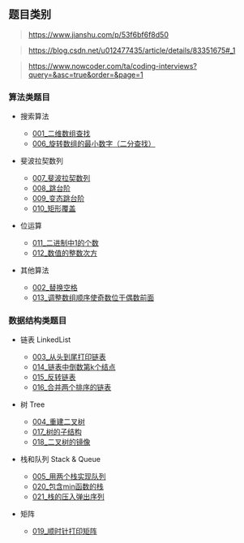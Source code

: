 ## 题目类别

> https://www.jianshu.com/p/53f6bf6f8d50

> https://blog.csdn.net/u012477435/article/details/83351675#_1

> https://www.nowcoder.com/ta/coding-interviews?query=&asc=true&order=&page=1

### 算法类题目

- 搜索算法
    - [001_二维数组查找](https://github.com/pchen12567/Leetcode/tree/master/%E5%89%91%E6%8C%87offer/001_%E4%BA%8C%E7%BB%B4%E6%95%B0%E7%BB%84%E6%9F%A5%E6%89%BE)
    - [006_旋转数组的最小数字（二分查找）](https://github.com/pchen12567/Leetcode/tree/master/%E5%89%91%E6%8C%87offer/006_%E6%97%8B%E8%BD%AC%E6%95%B0%E7%BB%84%E7%9A%84%E6%9C%80%E5%B0%8F%E6%95%B0%E5%AD%97)

- 斐波拉契数列
    - [007_斐波拉契数列](https://github.com/pchen12567/Leetcode/tree/master/%E5%89%91%E6%8C%87offer/007_%E6%96%90%E6%B3%A2%E6%8B%89%E5%A5%91%E6%95%B0%E5%88%97)
    - [008_跳台阶](https://github.com/pchen12567/Leetcode/tree/master/%E5%89%91%E6%8C%87offer/008_%E8%B7%B3%E5%8F%B0%E9%98%B6)
    - [009_变态跳台阶](https://github.com/pchen12567/Leetcode/tree/master/%E5%89%91%E6%8C%87offer/009_%E5%8F%98%E6%80%81%E8%B7%B3%E5%8F%B0%E9%98%B6)
    - [010_矩形覆盖](https://github.com/pchen12567/Leetcode/tree/master/%E5%89%91%E6%8C%87offer/010_%E7%9F%A9%E5%BD%A2%E8%A6%86%E7%9B%96)    

- 位运算
    - [011_二进制中1的个数]()
    - [012_数值的整数次方]()
    
- 其他算法
    - [002_替换空格](https://github.com/pchen12567/Leetcode/tree/master/%E5%89%91%E6%8C%87offer/002_%E6%9B%BF%E6%8D%A2%E7%A9%BA%E6%A0%BC)
    - [013_调整数组顺序使奇数位于偶数前面](https://github.com/pchen12567/Leetcode/tree/master/%E5%89%91%E6%8C%87offer/013_%E8%B0%83%E6%95%B4%E6%95%B0%E7%BB%84%E9%A1%BA%E5%BA%8F%E4%BD%BF%E5%A5%87%E6%95%B0%E4%BD%8D%E4%BA%8E%E5%81%B6%E6%95%B0%E5%89%8D%E9%9D%A2)
      
### 数据结构类题目
- 链表 LinkedList
    - [003_从头到尾打印链表](https://github.com/pchen12567/Leetcode/tree/master/%E5%89%91%E6%8C%87offer/003_%E4%BB%8E%E5%B0%BE%E5%88%B0%E5%A4%B4%E6%89%93%E5%8D%B0%E9%93%BE%E8%A1%A8)
    - [014_链表中倒数第k个结点](https://github.com/pchen12567/Leetcode/tree/master/%E5%89%91%E6%8C%87offer/014_%E9%93%BE%E8%A1%A8%E4%B8%AD%E5%80%92%E6%95%B0%E7%AC%ACk%E4%B8%AA%E7%BB%93%E7%82%B9)
    - [015_反转链表](https://github.com/pchen12567/Leetcode/tree/master/%E5%89%91%E6%8C%87offer/015_%E5%8F%8D%E8%BD%AC%E9%93%BE%E8%A1%A8)
    - [016_合并两个排序的链表](https://github.com/pchen12567/Leetcode/tree/master/%E5%89%91%E6%8C%87offer/016_%E5%90%88%E5%B9%B6%E4%B8%A4%E4%B8%AA%E6%8E%92%E5%BA%8F%E7%9A%84%E9%93%BE%E8%A1%A8)
    
- 树 Tree
    - [004_重建二叉树]()
    - [017_树的子结构]()
    - [018_二叉树的镜像]()

- 栈和队列 Stack & Queue
    - [005_用两个栈实现队列](https://github.com/pchen12567/Leetcode/tree/master/%E5%89%91%E6%8C%87offer/005_%E7%94%A8%E4%B8%A4%E4%B8%AA%E6%A0%88%E6%9D%A5%E5%AE%9E%E7%8E%B0%E9%98%9F%E5%88%97)
    - [020_包含min函数的栈](https://github.com/pchen12567/Leetcode/tree/master/%E5%89%91%E6%8C%87offer/020_%E5%8C%85%E5%90%ABmin%E5%87%BD%E6%95%B0%E7%9A%84%E6%A0%88)
    - [021_栈的压入弹出序列](https://github.com/pchen12567/Leetcode/tree/master/%E5%89%91%E6%8C%87offer/021_%E6%A0%88%E7%9A%84%E5%8E%8B%E5%85%A5%E5%BC%B9%E5%87%BA%E5%BA%8F%E5%88%97)
    
- 矩阵
    - [019_顺时针打印矩阵](https://github.com/pchen12567/Leetcode/tree/master/%E5%89%91%E6%8C%87offer/019_%E9%A1%BA%E6%97%B6%E9%92%88%E6%89%93%E5%8D%B0%E7%9F%A9%E9%98%B5) 